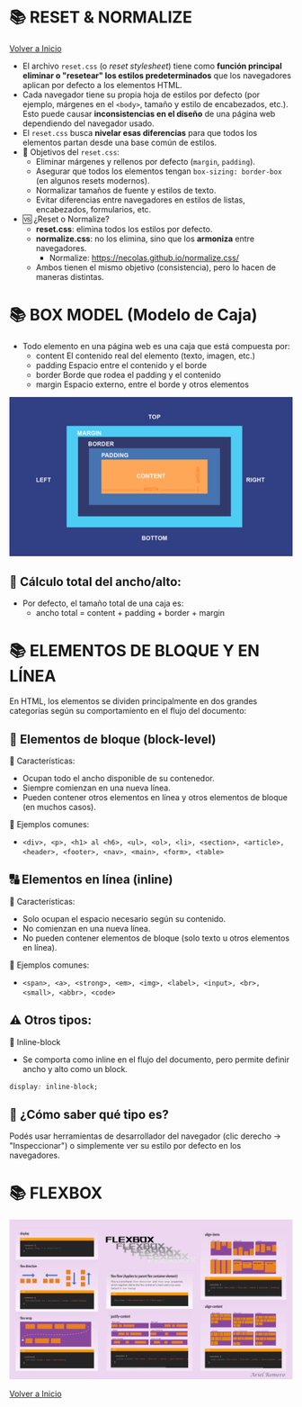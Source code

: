 # 📚 RESET & NORMALIZE

[Volver a Inicio](../../README.md)

- El archivo `reset.css` (o _reset stylesheet_) tiene como **función principal eliminar o "resetear" los estilos predeterminados** que los navegadores aplican por defecto a los elementos HTML.
- Cada navegador tiene su propia hoja de estilos por defecto (por ejemplo, márgenes en el `<body>`, tamaño y estilo de encabezados, etc.). Esto puede causar **inconsistencias en el diseño** de una página web dependiendo del navegador usado.
- El `reset.css` busca **nivelar esas diferencias** para que todos los elementos partan desde una base común de estilos.
- 🎯 Objetivos del `reset.css`:
  - Eliminar márgenes y rellenos por defecto (`margin`, `padding`).
  - Asegurar que todos los elementos tengan `box-sizing: border-box` (en algunos resets modernos).
  - Normalizar tamaños de fuente y estilos de texto.
  - Evitar diferencias entre navegadores en estilos de listas, encabezados, formularios, etc.
- 🆚 ¿Reset o Normalize?
  - **reset.css**: elimina todos los estilos por defecto.
  - **normalize.css**: no los elimina, sino que los **armoniza** entre navegadores.
    - Normalize: https://necolas.github.io/normalize.css/
  - Ambos tienen el mismo objetivo (consistencia), pero lo hacen de maneras distintas.

# 📚 BOX MODEL (Modelo de Caja)

- Todo elemento en una página web es una caja que está compuesta por:
  - content El contenido real del elemento (texto, imagen, etc.)
  - padding Espacio entre el contenido y el borde
  - border Borde que rodea el padding y el contenido
  - margin Espacio externo, entre el borde y otros elementos

<img src="../../assets/box_model.png" alt="Git Flow">

## 🧮 Cálculo total del ancho/alto:

- Por defecto, el tamaño total de una caja es:
  - ancho total = content + padding + border + margin

# 📚 ELEMENTOS DE BLOQUE Y EN LÍNEA

En HTML, los elementos se dividen principalmente en dos grandes categorías según su comportamiento en el flujo del documento:

## 🧱 Elementos de bloque (block-level)

🔹 Características:

- Ocupan todo el ancho disponible de su contenedor.
- Siempre comienzan en una nueva línea.
- Pueden contener otros elementos en línea y otros elementos de bloque (en muchos casos).

📌 Ejemplos comunes:

- `<div>, <p>, <h1> al <h6>, <ul>, <ol>, <li>, <section>, <article>, <header>, <footer>, <nav>, <main>, <form>, <table>`

## 🔠 Elementos en línea (inline)

🔹 Características:

- Solo ocupan el espacio necesario según su contenido.
- No comienzan en una nueva línea.
- No pueden contener elementos de bloque (solo texto u otros elementos en línea).

📌 Ejemplos comunes:

- `<span>, <a>, <strong>, <em>, <img>, <label>, <input>, <br>, <small>, <abbr>, <code>`

## ⚠️ Otros tipos:

🔸 Inline-block

- Se comporta como inline en el flujo del documento, pero permite definir ancho y alto como un block.

```css
display: inline-block;
```

## 🧪 ¿Cómo saber qué tipo es?

Podés usar herramientas de desarrollador del navegador (clic derecho → "Inspeccionar") o simplemente ver su estilo por defecto en los navegadores.

# 📚 FLEXBOX

<img src="../../assets/FlexBox.png" alt="Flexbox">

[Volver a Inicio](../../README.md)